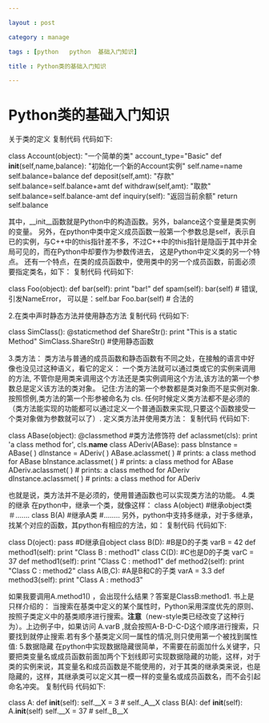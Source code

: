 ```yaml
---

layout : post

category : manage

tags : [python   python  基础入门知识]

title : Python类的基础入门知识

---
```


# Python类的基础入门知识

关于类的定义
复制代码 代码如下:

class Account(object): 
"一个简单的类" 
account_type="Basic" 
def __init__(self,name,balance): 
"初始化一个新的Account实例" 
self.name=name 
self.balance=balance 
def deposit(self,amt): 
"存款" 
self.balance=self.balance+amt 
def withdraw(self,amt): 
"取款" 
self.balance=self.balance-amt 
def inquiry(self): 
"返回当前余额" 
return self.balance 

其中，__init__函数就是Python中的构造函数。另外，balance这个变量是类实例的变量。 
另外，在python中类中定义成员函数一般第一个参数总是self，表示自已的实例，与C++中的this指针差不多，不过C++中的this指针是隐函于其中并全局可见的，而在Python中却要作为参数传进去， 这是Python中定义类的另一个特点。 
还有一个特点，在类的成员函数中，使用类中的另一个成员函数，前面必须要指定类名，如下： 
复制代码 代码如下:

class Foo(object): 
def bar(self): 
print "bar!" 
def spam(self): 
bar(self) # 错误,引发NameError， 可以是：self.bar 
Foo.bar(self) # 合法的 

2.在类中声时静态方法并使用静态方法 
复制代码 代码如下:

class SimClass(): 
@staticmethod 
def ShareStr(): 
print "This is a static Method" 
SimClass.ShareStr() #使用静态函数

3.类方法： 
类方法与普通的成员函数和静态函数有不同之处，在接触的语言中好像也没见过这种语义，看它的定义： 
一个类方法就可以通过类或它的实例来调用的方法, 不管你是用类来调用这个方法还是类实例调用这个方法,该方法的第一个参数总是定义该方法的类对象。 
记住:方法的第一个参数都是类对象而不是实例对象. 
按照惯例,类方法的第一个形参被命名为 cls. 任何时候定义类方法都不是必须的（类方法能实现的功能都可以通过定义一个普通函数来实现,只要这个函数接受一个类对象做为参数就可以了）. 
定义类方法并使用类方法： 
复制代码 代码如下:

class ABase(object): 
@classmethod #类方法修饰符 
def aclassmet(cls): print 'a class method for', cls.__name__ 
class ADeriv(ABase): pass 
bInstance = ABase( ) 
dInstance = ADeriv( ) 
ABase.aclassmet( ) # prints: a class method for ABase 
bInstance.aclassmet( ) # prints: a class method for ABase 
ADeriv.aclassmet( ) # prints: a class method for ADeriv 
dInstance.aclassmet( ) # prints: a class method for ADeriv 

也就是说，类方法并不是必须的，使用普通函数也可以实现类方法的功能。 
4.类的继承 
在python中，继承一个类，就像这样： 
class A(object) #继承object类 
＃....... 
class B(A) #继承A类 
#........ 
另外，python中支持多继承，对于多继承，找某个对应的函数，其python有相应的方法，如： 
复制代码 代码如下:

class D(oject): pass #D继承自object 
class B(D): #B是D的子类 
varB = 42 
def method1(self): 
print "Class B : method1" 
class C(D): #C也是D的子类 
varC = 37 
def method1(self): 
print "Class C : method1" 
def method2(self): 
print "Class C : method2" 
class A(B,C): #A是B和C的子类 
varA = 3.3 
def method3(self): 
print "Class A : method3"

如果我要调用A.method1() ，会出现什么结果？答案是ClassB:method1. 书上是只样介绍的： 
当搜索在基类中定义的某个属性时，Python采用深度优先的原则、按照子类定义中的基类顺序进行搜索。**注意**（new-style类已经改变了这种行为）。上边例子中，如果访问 A.varB ,就会按照A-B-D-C-D这个顺序进行搜索，只要找到就停止搜索.若有多个基类定义同一属性的情况,则只使用第一个被找到属性值: 
5.数据隐藏 
在python中实现数据隐藏很简单，不需要在前面加什么关键字，只要把类变量名或成员函数前面加两个下划线即可实现数据隐藏的功能，这样，对于类的实例来说，其变量名和成员函数是不能使用的，对于其类的继承类来说，也是隐藏的，这样，其继承类可以定义其一模一样的变量名或成员函数名，而不会引起命名冲突。 
复制代码 代码如下:

class A: 
def __init__(self): 
self.__X = 3 # self._A__X 
class B(A): 
def __init__(self): 
A.__init__(self) 
self.__X = 37 # self._B__X





